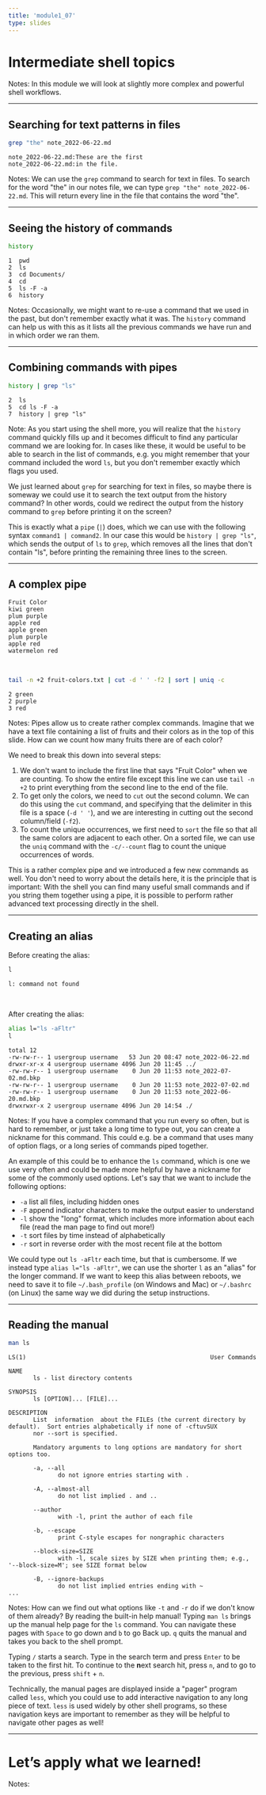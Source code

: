 ```yaml
---
title: 'module1_07'
type: slides
---
```


# Intermediate shell topics

Notes:
In this module we will look at slightly more complex and powerful shell workflows.

---

## Searching for text patterns in files

```sh
grep "the" note_2022-06-22.md
```

```out
note_2022-06-22.md:These are the first
note_2022-06-22.md:in the file.
```

Notes:
We can use the `grep` command to search for text in files.
To search for the word "the" in our notes file,
we can type `grep "the" note_2022-06-22.md`.
This will return every line in the file that contains the word "the".

---

## Seeing the history of commands

```sh
history
```

```out
1  pwd
2  ls
3  cd Documents/
4  cd
5  ls -F -a
6  history
```

Notes:
Occasionally,
we might want to re-use a command that we used in the past,
but don't remember exactly what it was.
The `history` command can help us with this
as it lists all the previous commands we have run
and in which order we ran them.

---

## Combining commands with pipes

```sh
history | grep "ls"
```

```out
2  ls
5  cd ls -F -a
7  history | grep "ls"
```

Note:
As you start using the shell more,
you will realize that the `history` command quickly fills up
and it becomes difficult to find any particular command we are looking for.
In cases like these,
it would be useful to be able to search in the list of commands,
e.g. you might remember that your command included the word `ls`,
but you don't remember exactly which flags you used.

We just learned about `grep` for searching for text in files,
so maybe there is someway we could use it
to search the text output from the history command?
In other words,
could we redirect the output from the history command to `grep`
before printing it on the screen?

This is exactly what a `pipe` (`|`) does,
which we can use with the following syntax `command1 | command2`.
In our case this would be `history | grep "ls"`,
which sends the output of `ls` to `grep`,
which removes all the lines that don't contain "ls",
before printing the remaining three lines to the screen.

---

## A complex pipe

```text
Fruit Color
kiwi green
plum purple
apple red
apple green
plum purple
apple red
watermelon red
```

<br>

```sh
tail -n +2 fruit-colors.txt | cut -d ' ' -f2 | sort | uniq -c
```

```out
2 green
2 purple
3 red
```

Notes:
Pipes allow us to create rather complex commands.
Imagine that we have a text file containing a list of fruits and their colors
as in the top of this slide.
How can we count how many fruits there are of each color?

We need to break this down into several steps:

1. We don't want to include the first line that says "Fruit Color" when we are counting. To show the entire file except this line we can use `tail -n +2` to print everything from the second line to the end of the file.
2. To get only the colors, we need to `cut` out the second column. We can do this using the `cut` command, and specifying that the delimiter in this file is a space (`-d ' '`), and we are interesting in cutting out the second column/field (`-f2`).
3. To count the unique occurrences, we first need to `sort` the file so that all the same colors are adjacent to each other. On a sorted file, we can use the `uniq` command with the `-c/--count` flag to count the unique occurrences of words.

This is a rather complex pipe and we introduced a few new commands as well.
You don't need to worry about the details here,
it is the principle that is important:
With the shell you can find many useful small commands
and if you string them together using a pipe,
it is possible to perform rather advanced text processing directly in the shell.

---

## Creating an alias

Before creating the alias:

```sh
l
```

```out
l: command not found
```

<br>

After creating the alias:

```sh
alias l="ls -aFltr"
l
```

```out
total 12
-rw-rw-r-- 1 usergroup username   53 Jun 20 08:47 note_2022-06-22.md
drwxr-xr-x 4 usergroup username 4096 Jun 20 11:45 ../
-rw-rw-r-- 1 usergroup username    0 Jun 20 11:53 note_2022-07-02.md.bkp
-rw-rw-r-- 1 usergroup username    0 Jun 20 11:53 note_2022-07-02.md
-rw-rw-r-- 1 usergroup username    0 Jun 20 11:53 note_2022-06-20.md.bkp
drwxrwxr-x 2 usergroup username 4096 Jun 20 14:54 ./
```

Notes:
If you have a complex command that you run every so often,
but is hard to remember,
or just take a long time to type out,
you can create a nickname for this command.
This could e.g. be a command that uses many of option flags,
or a long series of commands piped together.

An example of this could be to enhance the `ls` command,
which is one we use very often and could be made more helpful
by have a nickname for some of the commonly used options.
Let's say that we want to include the following options:

- `-a` list all files, including hidden ones
- `-F` append indicator characters to make the output easier to understand
- `-l` show the "long" format, which includes more information about each file (read the man page to find out more!)
- `-t` sort files by time instead of alphabetically
- `-r` sort in reverse order with the most recent file at the bottom

We could type out `ls -aFltr` each time, but that is cumbersome.
If we instead type `alias l="ls -aFltr"`,
we can use the shorter `l` as an "alias" for the longer command.
If we want to keep this alias between reboots,
we need to save it to file `~/.bash_profile` (on Windows and Mac)
or `~/.bashrc` (on Linux)
the same way we did during the setup instructions.

---

## Reading the manual

```sh
man ls
```

```out
LS(1)                                                    User Commands
 
NAME
       ls - list directory contents
 
SYNOPSIS
       ls [OPTION]... [FILE]...
 
DESCRIPTION
       List  information  about the FILEs (the current directory by default).  Sort entries alphabetically if none of -cftuvSUX
       nor --sort is specified.
 
       Mandatory arguments to long options are mandatory for short options too.
 
       -a, --all
              do not ignore entries starting with .
 
       -A, --almost-all
              do not list implied . and ..
 
       --author
              with -l, print the author of each file
 
       -b, --escape
              print C-style escapes for nongraphic characters
 
       --block-size=SIZE
              with -l, scale sizes by SIZE when printing them; e.g., '--block-size=M'; see SIZE format below
 
       -B, --ignore-backups
              do not list implied entries ending with ~
...
```

Notes:
How can we find out what options like `-t` and `-r` do if we don't know of them already?
By reading the built-in help manual!
Typing `man ls` brings up the manual help page for the `ls` command.
You can navigate these pages with `Space` to go down and `b` to go Back up.
`q` quits the manual and takes you back to the shell prompt.

Typing `/` starts a search.
Type in the search term and press `Enter`
to be taken to the first hit.
To continue to the **n**ext search hit,
press `n`,
and to go to the previous,
press `shift` + `n`.

Technically,
the manual pages are displayed inside a "pager" program called `less`,
which you could use to add interactive navigation to any long piece of text.
`less` is used widely by other shell programs,
so these navigation keys are important to remember
as they will be helpful to navigate other pages as well!

---

# Let’s apply what we learned!

Notes: <br>
